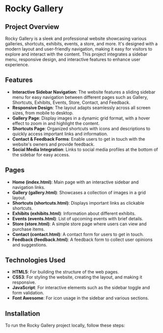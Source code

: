 # Rocky Gallery

## Project Overview

Rocky Gallery is a sleek and professional website showcasing various galleries, shortcuts, exhibits, events, a store, and more. It's designed with a modern layout and user-friendly navigation, making it easy for visitors to explore and interact with the content. This project integrates a sidebar menu, responsive design, and interactive features to enhance user experience.

## Features

- **Interactive Sidebar Navigation**: The website features a sliding sidebar menu for easy navigation between different pages such as Gallery, Shortcuts, Exhibits, Events, Store, Contact, and Feedback.
- **Responsive Design**: The layout adapts seamlessly across all screen sizes, from mobile to desktop.
- **Gallery Page**: Display images in a dynamic grid format, with a hover effect to zoom in and highlight the content.
- **Shortcuts Page**: Organized shortcuts with icons and descriptions to quickly access important links and information.
- **Contact & Feedback Forms**: Enable users to get in touch with the website's owners and provide feedback.
- **Social Media Integration**: Links to social media profiles at the bottom of the sidebar for easy access.
  
## Pages

- **Home (index.html)**: Main page with an interactive sidebar and navigation links.
- **Gallery (gallery.html)**: Showcases a collection of images in a grid layout.
- **Shortcuts (shortcuts.html)**: Displays important links as clickable shortcuts.
- **Exhibits (exhibits.html)**: Information about different exhibits.
- **Events (events.html)**: List of upcoming events with brief details.
- **Store (store.html)**: A simple store page where users can view and purchase items.
- **Contact (contact.html)**: A contact form for users to get in touch.
- **Feedback (feedback.html)**: A feedback form to collect user opinions and suggestions.

## Technologies Used

- **HTML5**: For building the structure of the web pages.
- **CSS3**: For styling the website, creating the layout, and making it responsive.
- **JavaScript**: For interactive elements such as the sidebar toggle and form validation.
- **Font Awesome**: For icon usage in the sidebar and various sections.

## Installation

To run the Rocky Gallery project locally, follow these steps:

    
  

